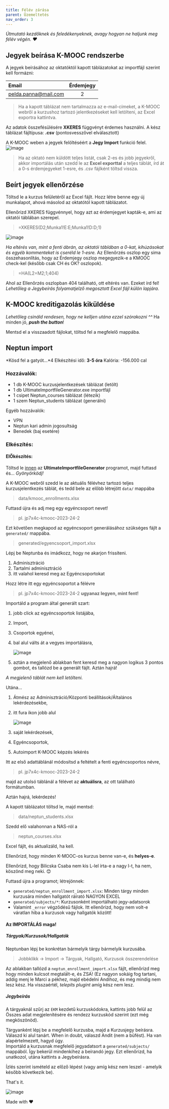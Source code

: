 ```yaml
---
title: Félév zárása
parent: Üzemeltetés
nav_order: 3
---
```

*Útmutató kezdőknek és feledékenyeknek, avagy hogyan ne haljunk meg félév végén. ❤*

## Jegyek beírása K-MOOC rendszerbe
A jegyek beírásához az oktatóktól kapott táblázatokat az importfájl szerint kell formázni:

| Email | Érdemjegy |
|:-----|:---------:|
| pelda.panna@mail.com	| 2|

> Ha a kapott táblázat nem tartalmazza az e-mail-címeket, a K-MOOC webről a kurzushoz tartozó jelentkezéseket kell letölteni, az Excel exportra kattintva.

Az adatok összefésülésére **XKERES** függvényt érdemes használni. A kész táblázat fájltípusa: **.csv** (pontosvesszővel elválasztott)

A K-MOOC weben a jegyek felöltéséért a **Jegy Import** funkció felel.
![image](https://github.com/mos-eisley/kmooc-docs/assets/94133260/4c2ff90f-fa17-4594-8fb1-303675f459ed)

>Ha az oktató nem küldött teljes listát, csak 2-es és jobb jegyekről, akkor importálás után szedd le az **Excel exporttal** a teljes táblát, írd át a 0-s érdemjegyeket 1-esre, és .csv fájlként töltsd vissza.

## Beírt jegyek ellenőrzése
Töltsd le a kurzus felületéről az Excel fájlt.
Hozz létre benne egy új munkalapot, ahová másolod az oktatótól kapott táblázatot.
 
Ellenőrizd XKERES függvénnyel, hogy azt az érdemjegyet kapták-e, ami az oktatói táblában szerepel.

> =XKERES(D2;Munka1!E:E;Munka1!D:D;1)

![image](https://github.com/mos-eisley/kmooc-docs/assets/94133260/4d90138b-89fb-4ed2-b951-c34b09c4d8ed)

*Ha eltérés van, mint a fenti ábrán, az oktatói táblában a 0-kat, kihúzásokat és egyéb kommenteket is cseréld le 1-esre.*
Az Ellenőrzés oszlop egy sima összehasonlítás, hogy az Érdemjegy oszlop megegyezik-e a KMOOC check-kel (később csak CH és OK? oszlopok).

> =HA(L2=M2;1;404)

Ahol az Ellenőrzés oszlopban 404 található, ott eltérés van. Ezeket írd fel! *Lehetőleg a Jegybeírás folyamatjelző megosztott Excel fájl külön lapjára.*

## K-MOOC kreditigazolás kiküldése

*Lehetőleg csináld rendesen, hogy ne kelljen utána ezzel szórakozni ^^*
Ha minden jó, ***push the button***!

Mentsd el a visszaadott fájlokat, töltsd fel a megfelelő mappába.

## Neptun import
*Kösd fel a gatyót…*4
Elkészítési idő: **3-5 óra**
Kalória: -156.000 cal

### Hozzávalók:
-	1 db K-MOOC kurzusjelentkezések táblázat (letölt)
-	1 db UltimateImportfileGenerator.exe importfájl
-	1 csipet Neptun_courses táblázat (létezik)
-	1 szem Neptun_students táblázat (generálni)

Egyéb hozzávalók:
-	VPN
-	Neptun kari admin jogosultság
-	Benedek (baj esetére)

### Elkészítés:

#### El**Ő**készítés:

Töltsd le [innen](https://github.com/mos-eisley/ultimate-importfile-generator/releases) az **UltimateImportfileGenerator** programot, majd futtasd és... *Gyönyörködj!*

A K-MOOC webről szedd le az aktuális félévhez tartozó teljes kurzusjelentkezés táblát, és tedd bele az előbb létrejött `data/` mappába
>data/kmooc_enrollments.xlsx

Futtasd újra és adj meg egy egyéncsoport nevet!

>pl. jp7x4c-kmooc-2023-24-2

Ezt követően megkapod az egyéncsoport generálásához szükséges fájlt a `generated/` mappába.
>generated/egyencsoport_import.xlsx

Lépj be Neptunba és imádkozz, hogy ne akarjon frissíteni.

1. Adminisztráció
2. Tartalmi adminisztráció
3. itt valahol keresd meg az Egyéncsoportokat

Hozz létre itt egy egyéncsoportot a félévre
>pl. jp7x4c-kmooc-2023-24-2 **ugyanaz legyen, mint fent!**

Importáld a program által generált szart:
1. jobb click az egyéncsoportok listájába,
2. Import,
3. Csoportok egyénei,
4. bal alul válts át a vegyes importálásra,
   
   ![image](https://github.com/mos-eisley/kmooc-docs/assets/94133260/4dbf2d64-04ef-4ac6-93a9-445433a38108)
5. aztán a megjelenő ablakban fent keresd meg a nagyon logikus 3 pontos gombot, és tallózd be a generált fájlt. Aztán hajrá!

*A megjelenő táblát nem kell letölteni.*

Utána...
1. Átmész az Adminisztráció/Központi beállítások/Általános lekérdezésekbe,
2. itt fura ikon jobb alul
   
   ![image](https://github.com/mos-eisley/kmooc-docs/assets/94133260/3b854835-bdbf-43cb-9a45-e96b0cd95aac)

3. saját lekérdezések,
4. Egyéncsoportok,
5. Autoimport K-MOOC képzés lekérés


Itt az első adattáblánál módosítsd a feltételt a fenti egyéncsoportos névre,
>pl. jp7x4c-kmooc-2023-24-2

majd az utolsó táblánál a félévet az **aktuálisra**, az ott található formátumban.

Aztán hajrá, lekérdezés!

A kapott táblázatot töltsd le, majd mentsd:
>data/neptun_students.xlsx

Szedd elő valahonnan a NAS-ról a
>neptun_courses.xlsx

Excel fájlt, és aktualizáld, ha kell.

Ellenőrizd, hogy minden K-MOOC-os kurzus benne van-e, és **helyes-e**.

Ellenőrizd, hogy Bilicska Csaba nem kis L-lel írta-e a nagy I-t, ha nem, köszönd meg neki. 😊

Futtasd újra a programot; létrejönnek:
- `generated/neptun_enrollment_import.xlsx`: Minden tárgy minden kurzusára minden hallgatót ráírató NAGYON EXCEL
- `generated/subjects/*`: Kurzusonként importálható jegy-adatsorok
- Valamint `_error` végződésű fájlok. Itt ellenőrizd, hogy nem volt-e váratlan hiba a kurzusok vagy hallgatók között!

#### Az IMPORTÁLÁS maga!

##### Tárgyak/Kurzusok/Hallgatók
Neptunban lépj be konkrétan bármelyik tárgy bármelyik kurzusába.

> Jobbklikk -> Import -> Tárgyak, Hallgató, Kurzusok összerendelése

Az ablakban tallózd a `neptun_enrollment_import.xlsx` fájlt, ellenőrizd meg hogy minden kulcsot megtalált-e, és ZSA! (Ez nagyon sokáig fog tartani, addig menj le Marci a pékhez, majd ebédelni Andihoz, és még mindig nem lesz kész. Ha visszaértél, _telepíts plugint_ amíg kész nem lesz.

##### Jegybeírás

A tárgyaknál szűrj az `EKM` kezdetű kurzuskódokra, kattints jobb felül az Összes adat megjelenítésére és rendezz kurzuskód szerint (ezt még megköszönöd).

Tárgyanként lépj be a megfelelő kurzusba, majd a Kurzusjegy beírásra.\
Válaszd ki alul tanárt. When in doubt, válaszd Andit (nem a büfést). Ha van alapértelmezett, hagyd úgy.\
Importáld a kurzusnak megfelelő jegyadatsort a `generated/subjects/` mappából. Így bekerül mindenkihez a beírandó jegy. Ezt ellenőrizd, ha unatkozol, utána kattints a Jegybeírásra.

Ízlés szerint ismételd az előző lépést (vagy amíg kész nem leszel - amelyik később következik be).

That's it.

![image](https://github.com/mos-eisley/kmooc-docs/assets/94133260/08fd6ba4-11fa-48fa-a075-338b978bd27d)

Made with ❤
